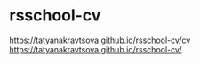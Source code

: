 # rsschool-cv
https://tatyanakravtsova.github.io/rsschool-cv/cv
https://tatyanakravtsova.github.io/rsschool-cv/
